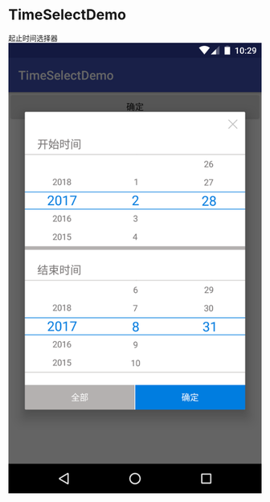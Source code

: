 # TimeSelectDemo
起止时间选择器
![image](https://raw.githubusercontent.com/Enjoylone1y/TimeSelectDemo/master/img/device-2017-08-13-222745.png)
